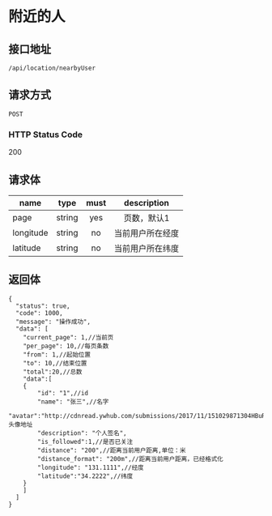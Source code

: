 # 附近的人

## 接口地址

`/api/location/nearbyUser`

## 请求方式

`POST`

### HTTP Status Code

200

## 请求体

| name     | type     | must     | description |
|----------|:--------:|:--------:|:--------:|
| page   | string   | yes     | 页数，默认1 |
| longitude   | string   | no     | 当前用户所在经度 |
| latitude   | string   | no     | 当前用户所在纬度 |



## 返回体

```json5
{
  "status": true,
  "code": 1000,
  "message": "操作成功",
  "data": [
    "current_page": 1,//当前页
    "per_page": 10,//每页条数
    "from": 1,//起始位置
    "to": 10,//结束位置
    "total":20,//总数
    "data":[
    {
        "id": "1",//id
        "name": "张三",//名字
        "avatar":"http://cdnread.ywhub.com/submissions/2017/11/151029871304HBuRd.jpeg",//头像地址
        "description": "个人签名",
        "is_followed":1,//是否已关注
        "distance": "200",//距离当前用户距离,单位：米
        "distance_format": "200m",//距离当前用户距离，已经格式化
        "longitude": "131.1111",//经度
        "latitude":"34.2222",//纬度
    }
    ]
  ]
}
``` 
